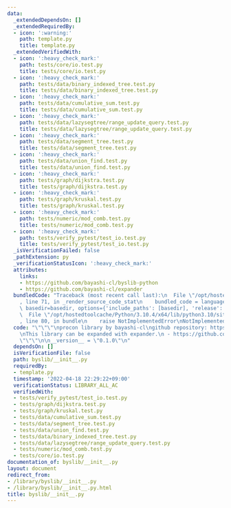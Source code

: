 ```yaml
---
data:
  _extendedDependsOn: []
  _extendedRequiredBy:
  - icon: ':warning:'
    path: template.py
    title: template.py
  _extendedVerifiedWith:
  - icon: ':heavy_check_mark:'
    path: tests/core/io.test.py
    title: tests/core/io.test.py
  - icon: ':heavy_check_mark:'
    path: tests/data/binary_indexed_tree.test.py
    title: tests/data/binary_indexed_tree.test.py
  - icon: ':heavy_check_mark:'
    path: tests/data/cumulative_sum.test.py
    title: tests/data/cumulative_sum.test.py
  - icon: ':heavy_check_mark:'
    path: tests/data/lazysegtree/range_update_query.test.py
    title: tests/data/lazysegtree/range_update_query.test.py
  - icon: ':heavy_check_mark:'
    path: tests/data/segment_tree.test.py
    title: tests/data/segment_tree.test.py
  - icon: ':heavy_check_mark:'
    path: tests/data/union_find.test.py
    title: tests/data/union_find.test.py
  - icon: ':heavy_check_mark:'
    path: tests/graph/dijkstra.test.py
    title: tests/graph/dijkstra.test.py
  - icon: ':heavy_check_mark:'
    path: tests/graph/kruskal.test.py
    title: tests/graph/kruskal.test.py
  - icon: ':heavy_check_mark:'
    path: tests/numeric/mod_comb.test.py
    title: tests/numeric/mod_comb.test.py
  - icon: ':heavy_check_mark:'
    path: tests/verify_pytest/test_io.test.py
    title: tests/verify_pytest/test_io.test.py
  _isVerificationFailed: false
  _pathExtension: py
  _verificationStatusIcon: ':heavy_check_mark:'
  attributes:
    links:
    - https://github.com/bayashi-cl/byslib-python
    - https://github.com/bayashi-cl/expander
  bundledCode: "Traceback (most recent call last):\n  File \"/opt/hostedtoolcache/Python/3.10.4/x64/lib/python3.10/site-packages/onlinejudge_verify/documentation/build.py\"\
    , line 71, in _render_source_code_stat\n    bundled_code = language.bundle(stat.path,\
    \ basedir=basedir, options={'include_paths': [basedir], 'release': True}).decode()\n\
    \  File \"/opt/hostedtoolcache/Python/3.10.4/x64/lib/python3.10/site-packages/onlinejudge_verify/languages/python.py\"\
    , line 80, in bundle\n    raise NotImplementedError\nNotImplementedError\n"
  code: "\"\"\"\nprocon library by bayashi-cl\ngithub repository: https://github.com/bayashi-cl/byslib-python\n\
    \nThis library can be expanded with expander.\n - https://github.com/bayashi-cl/expander\n\
    \"\"\"\n\n__version__ = \"0.1.0\"\n"
  dependsOn: []
  isVerificationFile: false
  path: byslib/__init__.py
  requiredBy:
  - template.py
  timestamp: '2022-04-18 22:29:22+09:00'
  verificationStatus: LIBRARY_ALL_AC
  verifiedWith:
  - tests/verify_pytest/test_io.test.py
  - tests/graph/dijkstra.test.py
  - tests/graph/kruskal.test.py
  - tests/data/cumulative_sum.test.py
  - tests/data/segment_tree.test.py
  - tests/data/union_find.test.py
  - tests/data/binary_indexed_tree.test.py
  - tests/data/lazysegtree/range_update_query.test.py
  - tests/numeric/mod_comb.test.py
  - tests/core/io.test.py
documentation_of: byslib/__init__.py
layout: document
redirect_from:
- /library/byslib/__init__.py
- /library/byslib/__init__.py.html
title: byslib/__init__.py
---
```

